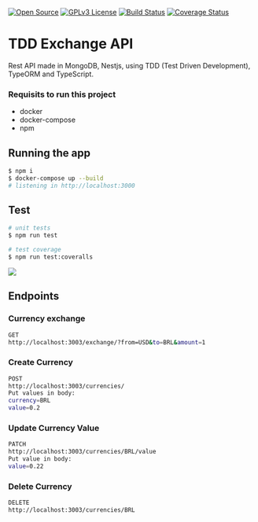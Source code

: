 [![Open Source](https://badges.frapsoft.com/os/v1/open-source.svg?v=103)](https://opensource.org/)
[![GPLv3 License](https://img.shields.io/badge/License-GPL%20v3-yellow.svg)](https://opensource.org/licenses/)
[![Build Status](https://travis-ci.com/williamkoller/tdd-exchange-api.svg?branch=main)](https://travis-ci.com/williamkoller/tdd-exchange-api)
[![Coverage Status](https://coveralls.io/repos/github/williamkoller/tdd-exchange-api/badge.svg?branch=main)](https://coveralls.io/github/williamkoller/tdd-exchange-api?branch=main)

# **TDD Exchange API**

Rest API made in MongoDB, Nestjs, using TDD (Test Driven Development), TypeORM and TypeScript.

### Requisits to run this project

- docker
- docker-compose
- npm

## Running the app

```bash
$ npm i
$ docker-compose up --build
# listening in http://localhost:3000
```

## Test

```bash
# unit tests
$ npm run test

# test coverage
$ npm run test:coveralls
```

<img src="https://i.ibb.co/Gnngvpf/Screenshot-from-2021-01-14-02-41-25.png"/>
<br/>

## Endpoints

### Currency exchange

```bash
GET
http://localhost:3003/exchange/?from=USD&to=BRL&amount=1
```

### Create Currency

```bash
POST
http://localhost:3003/currencies/
Put values in body:
currency=BRL
value=0.2
```

### Update Currency Value

```bash
PATCH
http://localhost:3003/currencies/BRL/value
Put value in body:
value=0.22
```

### Delete Currency

```bash
DELETE
http://localhost:3003/currencies/BRL
```
